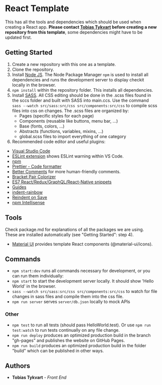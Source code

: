 # React Template

This has all the tools and dependencies which should be used when creating a React app.
**Please contact [Tobias Tykvart](https://github.com/tobiastykvart) before creating a new repository from this template**, some dependencies might have to be updated first.

## Getting Started

1. Create a new repository with this one as a template.
2. Clone the repository.
3. Install [Node JS](https://nodejs.org/en/about/). The Node Package Manager `npm` is used to install all dependencies and runs the development server to display checkit locally in the browser.
4. `npm install` within the repository folder. This installs all dependencies.
5. Install [SASS](https://sass-lang.com/). All CSS editing should be done in the .scss files found in the sccs folder and built with SASS into main.ccs. Use the command `sass --watch src/sass:src/css src/components:src/css` to compile scss files into css on changes. The .scss files are organized by:
   - Pages (specific styles for each page)
   - Components (reusable like buttons, menu bar, ...)
   - Base (fonts, colors, ...)
   - Abstracts (functions, variables, mixins, ...)
   - global.scss files to import everything of one category
6. Recommended code editor and useful plugins:

- [Visual Studio Code](https://code.visualstudio.com/)
- [ESLint extension](https://marketplace.visualstudio.com/items?itemName=dbaeumer.vscode-eslint) shows ESLint warning within VS Code.
- [npm](https://marketplace.visualstudio.com/items?itemName=eg2.vscode-npm-script)
- [Prettier - Code formatter](https://marketplace.visualstudio.com/items?itemName=esbenp.prettier-vscode)
- [Better Comments](https://marketplace.visualstudio.com/items?itemName=aaron-bond.better-comments) for more human-friendly comments.
- [Bracket Pair Colorizer](https://marketplace.visualstudio.com/items?itemName=CoenraadS.bracket-pair-colorizer)
- [ES7 React/Redux/GraphQL/React-Native snippets](https://marketplace.visualstudio.com/items?itemName=dsznajder.es7-react-js-snippets)
- [Guides](https://marketplace.visualstudio.com/items?itemName=spywhere.guides)
- [indent-rainbow](https://marketplace.visualstudio.com/items?itemName=oderwat.indent-rainbow)
- [Reindent on Save](https://marketplace.visualstudio.com/items?itemName=adadevelopersacademy.reindent-on-save)
- [npm Intellisense](https://marketplace.visualstudio.com/items?itemName=christian-kohler.npm-intellisense])

## Tools

Check package.md for explanations of all the packages we are using. These are installed automatically (see "Getting Started": step 4).

- [Material UI](https://material-ui.com/) provides template React components (@material-ui/icons).

## Commands

- `npm start:dev` runs all commands necessary for development, or you can run them individually:
- `npm start` to start the development server locally. It should show 'Hello World' in the browser.
- `sass --watch src/sass:src/css src/components:src/css` to watch for file changes in sass files and compile them into the css file.
- `npm run server` serves `server/db.json` locally to mock APIs

### Other

- `npm test` to run all tests (should pass HelloWorld.test). Or use `npm run test:watch` to run tests continually on any file change.
- `npm run deploy` produces an optimized production build in the branch "gh-pages" and publishes the website on GitHub Pages.
- `npm run build` produces an optimized production build in the folder "build" which can be published in other ways.

## Authors

- **Tobias Tykvart** - _Front End_
